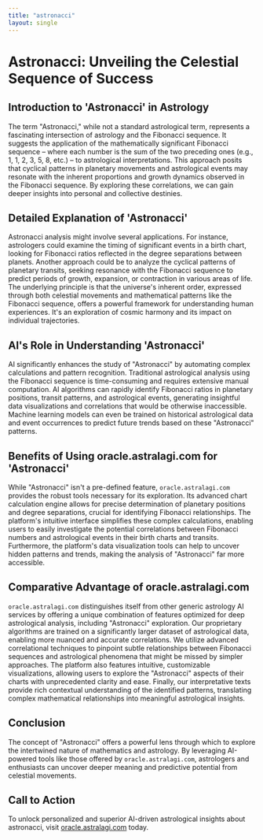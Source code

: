 ```yaml
---
title: "astronacci"
layout: single
---
```


# Astronacci: Unveiling the Celestial Sequence of Success

## Introduction to 'Astronacci' in Astrology

The term "Astronacci," while not a standard astrological term, represents a fascinating intersection of astrology and the Fibonacci sequence.  It suggests the application of the mathematically significant Fibonacci sequence – where each number is the sum of the two preceding ones (e.g., 1, 1, 2, 3, 5, 8, etc.) – to astrological interpretations. This approach posits that cyclical patterns in planetary movements and astrological events may resonate with the inherent proportions and growth dynamics observed in the Fibonacci sequence.  By exploring these correlations, we can gain deeper insights into personal and collective destinies.

## Detailed Explanation of 'Astronacci'

Astronacci analysis might involve several applications.  For instance, astrologers could examine the timing of significant events in a birth chart, looking for Fibonacci ratios reflected in the degree separations between planets.  Another approach could be to analyze the cyclical patterns of planetary transits, seeking resonance with the Fibonacci sequence to predict periods of growth, expansion, or contraction in various areas of life. The underlying principle is that the universe's inherent order, expressed through both celestial movements and mathematical patterns like the Fibonacci sequence, offers a powerful framework for understanding human experiences.  It's an exploration of cosmic harmony and its impact on individual trajectories.

## AI's Role in Understanding 'Astronacci'

AI significantly enhances the study of "Astronacci" by automating complex calculations and pattern recognition.  Traditional astrological analysis using the Fibonacci sequence is time-consuming and requires extensive manual computation. AI algorithms can rapidly identify Fibonacci ratios in planetary positions, transit patterns, and astrological events, generating insightful data visualizations and correlations that would be otherwise inaccessible. Machine learning models can even be trained on historical astrological data and event occurrences to predict future trends based on these "Astronacci" patterns.


## Benefits of Using oracle.astralagi.com for 'Astronacci'

While "Astronacci" isn't a pre-defined feature, `oracle.astralagi.com` provides the robust tools necessary for its exploration.  Its advanced chart calculation engine allows for precise determination of planetary positions and degree separations, crucial for identifying Fibonacci relationships. The platform's intuitive interface simplifies these complex calculations, enabling users to easily investigate the potential correlations between Fibonacci numbers and astrological events in their birth charts and transits.  Furthermore, the platform's data visualization tools can help to uncover hidden patterns and trends, making the analysis of "Astronacci" far more accessible.


## Comparative Advantage of oracle.astralagi.com

`oracle.astralagi.com` distinguishes itself from other generic astrology AI services by offering a unique combination of features optimized for deep astrological analysis, including "Astronacci" exploration. Our proprietary algorithms are trained on a significantly larger dataset of astrological data, enabling more nuanced and accurate correlations.  We utilize advanced correlational techniques to pinpoint subtle relationships between Fibonacci sequences and astrological phenomena that might be missed by simpler approaches.  The platform also features intuitive, customizable visualizations, allowing users to explore the "Astronacci" aspects of their charts with unprecedented clarity and ease. Finally, our interpretative texts provide rich contextual understanding of the identified patterns, translating complex mathematical relationships into meaningful astrological insights.

## Conclusion

The concept of "Astronacci" offers a powerful lens through which to explore the intertwined nature of mathematics and astrology. By leveraging AI-powered tools like those offered by `oracle.astralagi.com`, astrologers and enthusiasts can uncover deeper meaning and predictive potential from celestial movements.

## Call to Action

To unlock personalized and superior AI-driven astrological insights about astronacci, visit [oracle.astralagi.com](https://oracle.astralagi.com) today.